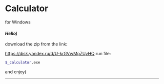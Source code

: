 # Calculator
for Windows
#### _Hello)_
download the zip from the link: 

https://disk.yandex.ru/d/U-krGVwMpZUyHQ
run file:
```sh
$_calculator.exe
```

and enjoy)

---
